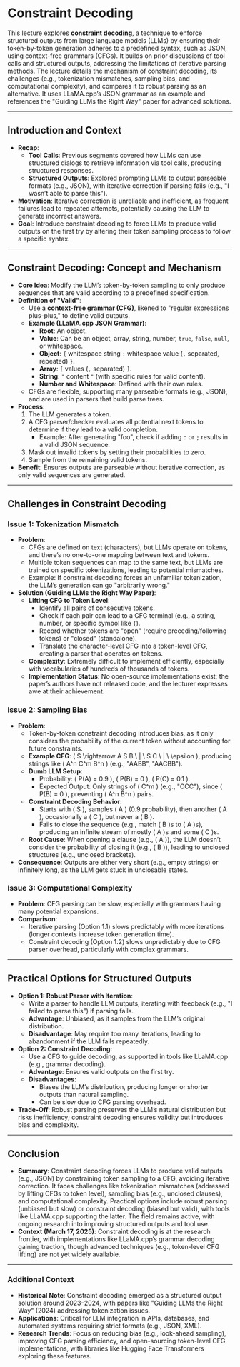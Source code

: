 # Constraint Decoding

This lecture explores **constraint decoding**, a technique to enforce structured outputs from large language models (LLMs) by ensuring their token-by-token generation adheres to a predefined syntax, such as JSON, using context-free grammars (CFGs). It builds on prior discussions of tool calls and structured outputs, addressing the limitations of iterative parsing methods. The lecture details the mechanism of constraint decoding, its challenges (e.g., tokenization mismatches, sampling bias, and computational complexity), and compares it to robust parsing as an alternative. It uses LLaMA.cpp’s JSON grammar as an example and references the "Guiding LLMs the Right Way" paper for advanced solutions.

---

## Introduction and Context

- **Recap**:
  - **Tool Calls**: Previous segments covered how LLMs can use structured dialogs to retrieve information via tool calls, producing structured responses.
  - **Structured Outputs**: Explored prompting LLMs to output parseable formats (e.g., JSON), with iterative correction if parsing fails (e.g., "I wasn’t able to parse this").
- **Motivation**: Iterative correction is unreliable and inefficient, as frequent failures lead to repeated attempts, potentially causing the LLM to generate incorrect answers.
- **Goal**: Introduce constraint decoding to force LLMs to produce valid outputs on the first try by altering their token sampling process to follow a specific syntax.

---

## Constraint Decoding: Concept and Mechanism

- **Core Idea**: Modify the LLM’s token-by-token sampling to only produce sequences that are valid according to a predefined specification.
- **Definition of "Valid"**:
  - Use a **context-free grammar (CFG)**, likened to "regular expressions plus-plus," to define valid outputs.
  - **Example (LLaMA.cpp JSON Grammar)**:
    - **Root**: An object.
    - **Value**: Can be an object, array, string, number, `true`, `false`, `null`, or whitespace.
    - **Object**: `{` whitespace string `:` whitespace value (`,` separated, repeated) `}`.
    - **Array**: `[` values (`,` separated) `]`.
    - **String**: `"` content `"` (with specific rules for valid content).
    - **Number and Whitespace**: Defined with their own rules.
  - CFGs are flexible, supporting many parseable formats (e.g., JSON), and are used in parsers that build parse trees.
- **Process**:
  1. The LLM generates a token.
  2. A CFG parser/checker evaluates all potential next tokens to determine if they lead to a valid completion.
     - Example: After generating "foo", check if adding `:` or `;` results in a valid JSON sequence.
  3. Mask out invalid tokens by setting their probabilities to zero.
  4. Sample from the remaining valid tokens.
- **Benefit**: Ensures outputs are parseable without iterative correction, as only valid sequences are generated.

---

## Challenges in Constraint Decoding

### Issue 1: Tokenization Mismatch

- **Problem**:
  - CFGs are defined on text (characters), but LLMs operate on tokens, and there’s no one-to-one mapping between text and tokens.
  - Multiple token sequences can map to the same text, but LLMs are trained on specific tokenizations, leading to potential mismatches.
  - Example: If constraint decoding forces an unfamiliar tokenization, the LLM’s generation can go "arbitrarily wrong."
- **Solution (Guiding LLMs the Right Way Paper)**:
  - **Lifting CFG to Token Level**:
    - Identify all pairs of consecutive tokens.
    - Check if each pair can lead to a CFG terminal (e.g., a string, number, or specific symbol like `{`).
    - Record whether tokens are "open" (require preceding/following tokens) or "closed" (standalone).
    - Translate the character-level CFG into a token-level CFG, creating a parser that operates on tokens.
  - **Complexity**: Extremely difficult to implement efficiently, especially with vocabularies of hundreds of thousands of tokens.
  - **Implementation Status**: No open-source implementations exist; the paper’s authors have not released code, and the lecturer expresses awe at their achievement.

### Issue 2: Sampling Bias

- **Problem**:
  - Token-by-token constraint decoding introduces bias, as it only considers the probability of the current token without accounting for future constraints.
  - **Example CFG**: \( S \rightarrow A S B \ | \ S C \ | \ \epsilon \), producing strings like \( A^n C^m B^n \) (e.g., "AABB", "AACBB").
  - **Dumb LLM Setup**:
    - Probability: \( P(A) = 0.9 \), \( P(B) = 0 \), \( P(C) = 0.1 \).
    - Expected Output: Only strings of \( C^m \) (e.g., "CCC"), since \( P(B) = 0 \), preventing \( A^n B^n \) pairs.
  - **Constraint Decoding Behavior**:
    - Starts with \( S \), samples \( A \) (0.9 probability), then another \( A \), occasionally a \( C \), but never a \( B \).
    - Fails to close the sequence (e.g., match \( B \)s to \( A \)s), producing an infinite stream of mostly \( A \)s and some \( C \)s.
  - **Root Cause**: When opening a clause (e.g., \( A \)), the LLM doesn’t consider the probability of closing it (e.g., \( B \)), leading to unclosed structures (e.g., unclosed brackets).
- **Consequence**: Outputs are either very short (e.g., empty strings) or infinitely long, as the LLM gets stuck in unclosable states.

### Issue 3: Computational Complexity

- **Problem**: CFG parsing can be slow, especially with grammars having many potential expansions.
- **Comparison**:
  - Iterative parsing (Option 1.1) slows predictably with more iterations (longer contexts increase token generation time).
  - Constraint decoding (Option 1.2) slows unpredictably due to CFG parser overhead, particularly with complex grammars.

---

## Practical Options for Structured Outputs

- **Option 1: Robust Parser with Iteration**:
  - Write a parser to handle LLM outputs, iterating with feedback (e.g., "I failed to parse this") if parsing fails.
  - **Advantage**: Unbiased, as it samples from the LLM’s original distribution.
  - **Disadvantage**: May require too many iterations, leading to abandonment if the LLM fails repeatedly.
- **Option 2: Constraint Decoding**:
  - Use a CFG to guide decoding, as supported in tools like LLaMA.cpp (e.g., grammar decoding).
  - **Advantage**: Ensures valid outputs on the first try.
  - **Disadvantages**:
    - Biases the LLM’s distribution, producing longer or shorter outputs than natural sampling.
    - Can be slow due to CFG parsing overhead.
- **Trade-Off**: Robust parsing preserves the LLM’s natural distribution but risks inefficiency; constraint decoding ensures validity but introduces bias and complexity.

---

## Conclusion

- **Summary**: Constraint decoding forces LLMs to produce valid outputs (e.g., JSON) by constraining token sampling to a CFG, avoiding iterative correction. It faces challenges like tokenization mismatches (addressed by lifting CFGs to token level), sampling bias (e.g., unclosed clauses), and computational complexity. Practical options include robust parsing (unbiased but slow) or constraint decoding (biased but valid), with tools like LLaMA.cpp supporting the latter. The field remains active, with ongoing research into improving structured outputs and tool use.
- **Context (March 17, 2025)**: Constraint decoding is at the research frontier, with implementations like LLaMA.cpp’s grammar decoding gaining traction, though advanced techniques (e.g., token-level CFG lifting) are not yet widely available.

---

### Additional Context

- **Historical Note**: Constraint decoding emerged as a structured output solution around 2023–2024, with papers like "Guiding LLMs the Right Way" (2024) addressing tokenization issues.
- **Applications**: Critical for LLM integration in APIs, databases, and automated systems requiring strict formats (e.g., JSON, XML).
- **Research Trends**: Focus on reducing bias (e.g., look-ahead sampling), improving CFG parsing efficiency, and open-sourcing token-level CFG implementations, with libraries like Hugging Face Transformers exploring these features.
